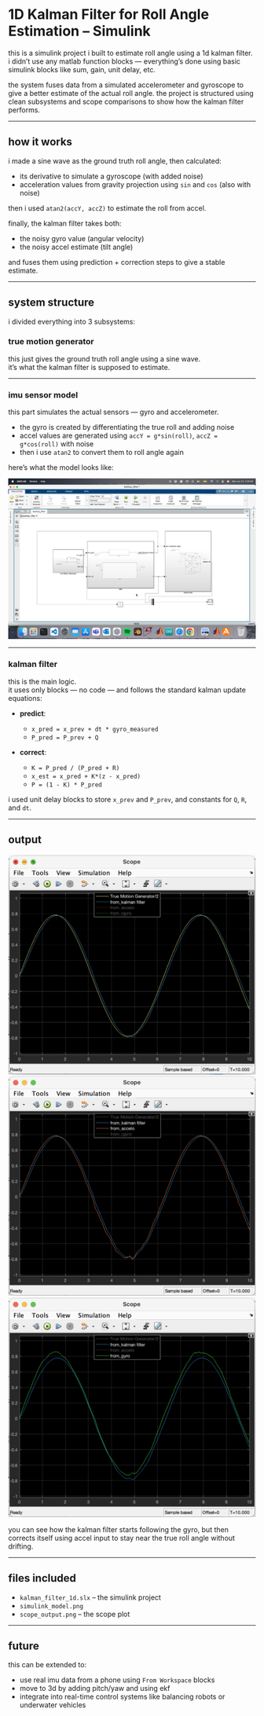 # 1D Kalman Filter for Roll Angle Estimation – Simulink



this is a simulink project i built to estimate roll angle using a 1d kalman filter. i didn’t use any matlab function blocks — everything’s done using basic simulink blocks like sum, gain, unit delay, etc.

the system fuses data from a simulated accelerometer and gyroscope to give a better estimate of the actual roll angle. the project is structured using clean subsystems and scope comparisons to show how the kalman filter performs.

---

## how it works

i made a sine wave as the ground truth roll angle, then calculated:

- its derivative to simulate a gyroscope (with added noise)
- acceleration values from gravity projection using `sin` and `cos` (also with noise)

then i used `atan2(accY, accZ)` to estimate the roll from accel.

finally, the kalman filter takes both:
- the noisy gyro value (angular velocity)
- the noisy accel estimate (tilt angle)

and fuses them using prediction + correction steps to give a stable estimate.

---

## system structure

i divided everything into 3 subsystems:

### true motion generator

this just gives the ground truth roll angle using a sine wave.  
it’s what the kalman filter is supposed to estimate.

---

###  imu sensor model

this part simulates the actual sensors — gyro and accelerometer.

- the gyro is created by differentiating the true roll and adding noise  
- accel values are generated using `accY = g*sin(roll)`, `accZ = g*cos(roll)` with noise  
- then i use `atan2` to convert them to roll angle again

here’s what the model looks like:

![simulink model](simulink_model.png)

---

###  kalman filter

this is the main logic.  
it uses only blocks — no code — and follows the standard kalman update equations:

- **predict**:  
  - `x_pred = x_prev + dt * gyro_measured`  
  - `P_pred = P_prev + Q`

- **correct**:  
  - `K = P_pred / (P_pred + R)`  
  - `x_est = x_pred + K*(z - x_pred)`  
  - `P = (1 - K) * P_pred`

i used unit delay blocks to store `x_prev` and `P_prev`, and constants for `Q`, `R`, and `dt`.

---

## output



![Plot_1](Plot_1.png)
![Plot_2](Plot_2.png)
![Plot_3](Plot_3.png)

you can see how the kalman filter starts following the gyro, but then corrects itself using accel input to stay near the true roll angle without drifting.

---

## files included

- `kalman_filter_1d.slx` – the simulink project  
- `simulink_model.png`  
- `scope_output.png` – the scope plot  


---

## future

this can be extended to:
- use real imu data from a phone using `From Workspace` blocks
- move to 3d by adding pitch/yaw and using ekf
- integrate into real-time control systems like balancing robots or underwater vehicles


